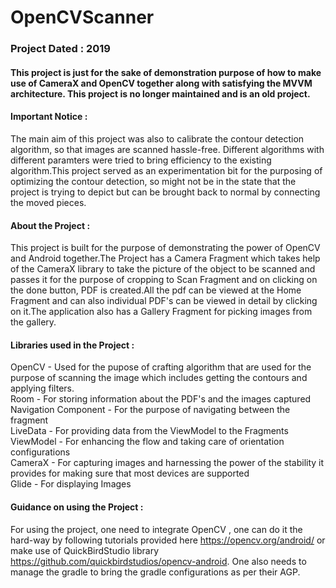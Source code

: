 # OpenCVScanner 
### Project Dated : 2019
#### This project is just for the sake of demonstration purpose of how to make use of CameraX and OpenCV together along with satisfying the MVVM architecture. This project is no longer maintained and is an old project.

#### Important Notice :
The main aim of this project was also to calibrate the contour detection algorithm, so that images are scanned hassle-free. Different algorithms with different paramters were tried to bring efficiency to the existing algorithm.This project served as an experimentation bit for the purposing of optimizing the contour detection, so might not be in the state that the project is trying to depict but can be brought back to normal by connecting the moved pieces.

#### About the Project :
This project is built for the purpose of demonstrating the power of OpenCV and Android together.The Project has a Camera Fragment which takes help of the CameraX library to take the picture of the object to be scanned and passes it for the purpose of cropping to Scan Fragment and on clicking on the done button, PDF is created.All the pdf can be viewed at the Home Fragment and can also individual PDF's can be viewed in detail by clicking on it.The application also has a Gallery Fragment for picking images from the gallery.<br>


#### Libraries used in the Project :
OpenCV - Used for the pupose of crafting algorithm that are used for the purpose of scanning the image which includes getting the contours and applying filters.<br>
Room - For storing information about the PDF's and the images captured <br>
Navigation Component - For the purpose of navigating between the fragment <br>
LiveData - For providing data from the ViewModel to the Fragments<br>
ViewModel - For enhancing the flow and taking care of orientation configurations <br>
CameraX - For capturing images and harnessing the power of the stability it provides for making sure that most devices are supported <br>
Glide - For displaying Images <br>

#### Guidance on using the Project :
For using the project, one need to integrate OpenCV , one can do it the hard-way by following tutorials provided here https://opencv.org/android/ or make use of QuickBirdStudio library https://github.com/quickbirdstudios/opencv-android. One also needs to manage the gradle to bring the gradle configurations as per their AGP.
